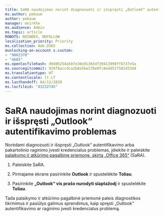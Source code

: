 ```yaml
---
title: SaRA naudojimas norint diagnozuoti ir išspręsti „Outlook“ autentifikavimo problemas
ms.author: pebaum
author: pebaum
manager: mnirkhe
ms.audience: Admin
ms.topic: article
ROBOTS: NOINDEX, NOFOLLOW
localization_priority: Priority
ms.collection: Adm_O365
munlocking-an-account s.custom:
- "9002370"
- "4605"
ms.openlocfilehash: d9486254a507e38e91365df39413990ff6737e5a
ms.sourcegitcommit: 929f8accdca2b8e5be170e0fc8edd527581453d4
ms.translationtype: HT
ms.contentlocale: lt-LT
ms.lasthandoff: 04/12/2020
ms.locfileid: "43232745"
---
```

# <a name="use-sara-to-diagnose-and-resolve-outlook-authentication-issues"></a>SaRA naudojimas norint diagnozuoti ir išspręsti „Outlook“ autentifikavimo problemas

Norėdami diagnozuoti ir išspręsti „Outlook“ autentifikavimo arba pakartotinio raginimo įvesti kredencialus problemas, įdiekite ir paleiskite [palaikymo ir atkūrimo pagalbinę priemonę, skirtą „Office 365“](https://diagnostics.office.com/#/) (SaRA).

1. Paleiskite SaRA.

2. Pirmajame ekrane pasirinkite **Outlook** ir spustelėkite **Toliau**.

3. Pasirinkite **„Outlook“ vis prašo nurodyti slaptažodį** ir spustelėkite **Toliau**.

Tada palaikymo ir atkūrimo pagalbinė priemonė paleis diagnostikos tikrinimus ir pasiūlys galimus sprendimus, kaip spręsti „Outlook“ autentifikavimo ar raginimo įvesti kredencialus problemą.
